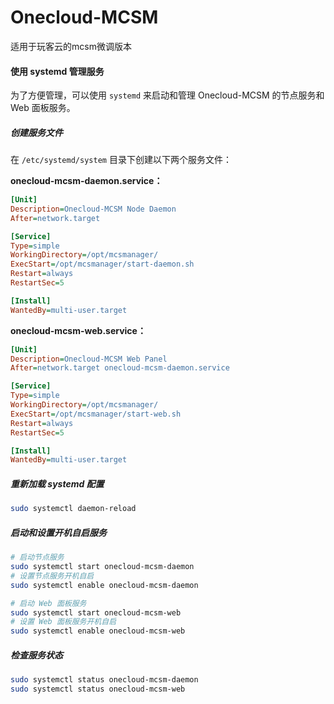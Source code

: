# Onecloud-MCSM

适用于玩客云的mcsm微调版本

#### 使用 systemd 管理服务

为了方便管理，可以使用 `systemd` 来启动和管理 Onecloud-MCSM 的节点服务和 Web 面板服务。

##### 创建服务文件

在 `/etc/systemd/system` 目录下创建以下两个服务文件：

**onecloud-mcsm-daemon.service：**

```ini
[Unit]
Description=Onecloud-MCSM Node Daemon
After=network.target

[Service]
Type=simple
WorkingDirectory=/opt/mcsmanager/
ExecStart=/opt/mcsmanager/start-daemon.sh
Restart=always
RestartSec=5

[Install]
WantedBy=multi-user.target
```

**onecloud-mcsm-web.service：**

```ini
[Unit]
Description=Onecloud-MCSM Web Panel
After=network.target onecloud-mcsm-daemon.service

[Service]
Type=simple
WorkingDirectory=/opt/mcsmanager/
ExecStart=/opt/mcsmanager/start-web.sh
Restart=always
RestartSec=5

[Install]
WantedBy=multi-user.target
```

##### 重新加载 systemd 配置

```bash
sudo systemctl daemon-reload
```

##### 启动和设置开机自启服务

```bash
# 启动节点服务
sudo systemctl start onecloud-mcsm-daemon
# 设置节点服务开机自启
sudo systemctl enable onecloud-mcsm-daemon

# 启动 Web 面板服务
sudo systemctl start onecloud-mcsm-web
# 设置 Web 面板服务开机自启
sudo systemctl enable onecloud-mcsm-web
```

##### 检查服务状态

```bash
sudo systemctl status onecloud-mcsm-daemon
sudo systemctl status onecloud-mcsm-web
```

